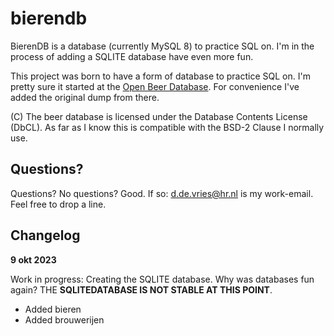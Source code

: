 # bierendb
BierenDB is a database (currently MySQL 8) to practice SQL on. I'm in the process of adding a SQLITE database have even more fun.

This project was born to have a form of database to practice SQL on. I'm pretty sure it started at the [Open Beer Database](https://openbeerdb.com). For convenience I've added the original dump from there.

(C) The beer database is licensed under the Database Contents License (DbCL). As far as I know this is compatible with the BSD-2 Clause I normally use.

## Questions?

Questions? No questions? Good. If so: d.de.vries@hr.nl is my work-email. Feel free to drop a line.



## Changelog

**9 okt 2023**

Work in progress: Creating the SQLITE database. Why was databases fun again? THE **SQLITEDATABASE IS NOT STABLE AT THIS POINT**.

+ Added bieren
+ Added brouwerijen
